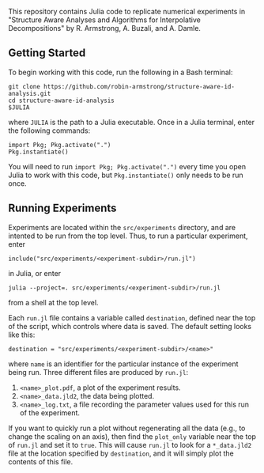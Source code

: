 This repository contains Julia code to replicate numerical experiments in "Structure Aware Analyses and Algorithms for Interpolative Decompositions" by R. Armstrong, A. Buzali, and A. Damle.

## Getting Started

To begin working with this code, run the following in a Bash terminal:
```
git clone https://github.com/robin-armstrong/structure-aware-id-analysis.git
cd structure-aware-id-analysis
$JULIA
```
where `JULIA` is the path to a Julia executable. Once in a Julia terminal, enter the following commands:
```
import Pkg; Pkg.activate(".")
Pkg.instantiate()
```
You will need to run `import Pkg; Pkg.activate(".")` every time you open Julia to work with this code, but `Pkg.instantiate()` only needs to be run once.

## Running Experiments
Experiments are located within the `src/experiments` directory, and are intented to be run from the top level. Thus, to run a particular experiment, enter
```
include("src/experiments/<experiment-subdir>/run.jl")
```
in Julia, or enter
```
julia --project=. src/experiments/<experiment-subdir>/run.jl
```
from a shell at the top level.

Each `run.jl` file contains a variable called `destination`, defined near the top of the script, which controls where data is saved. The default setting looks like this:
```
destination = "src/experiments/<experiment-subdir>/<name>"
```
where `name` is an identifier for the particular instance of the experiment being run. Three different files are produced by `run.jl`:
1. `<name>_plot.pdf`, a plot of the experiment results.
2. `<name>_data.jld2`, the data being plotted.
3. `<name>_log.txt`, a file recording the parameter values used for this run of the experiment.

If you want to quickly run a plot without regenerating all the data (e.g., to change the scaling on an axis), then find the `plot_only` variable near the top of `run.jl` and set it to `true`. This will cause `run.jl` to look for a `*_data.jld2` file at the location specified by `destination`, and it will simply plot the contents of this file.
